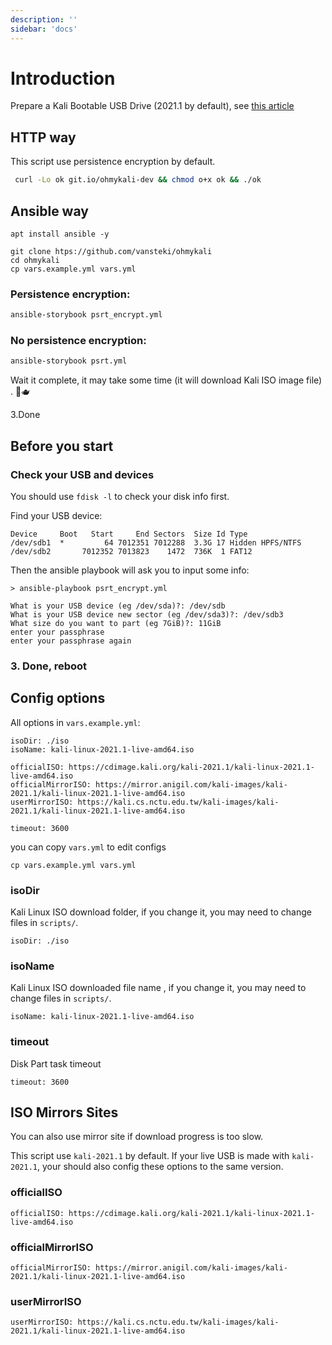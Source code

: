 ```yaml
---
description: ''
sidebar: 'docs'
---
```


# Introduction

Prepare a Kali Bootable USB Drive (2021.1 by default), see
[this article](https://www.kali.org/docs/usb/)

## HTTP way

This script use persistence encryption by default.

```bash
 curl -Lo ok git.io/ohmykali-dev && chmod o+x ok && ./ok
```
## Ansible way

```
apt install ansible -y
```

```
git clone htps://github.com/vansteki/ohmykali
cd ohmykali
cp vars.example.yml vars.yml
```

### Persistence encryption:

```bash
ansible-storybook psrt_encrypt.yml
```

### No persistence encryption:

```bash
ansible-storybook psrt.yml
```

Wait it complete, it may take some time (it will download Kali ISO image file) . 🍵🫖

3.Done

## Before you start

### Check your USB and devices

You should use `fdisk -l` to check your disk info first.

Find your USB device:

```
Device     Boot   Start     End Sectors  Size Id Type
/dev/sdb1  *         64 7012351 7012288  3.3G 17 Hidden HPFS/NTFS
/dev/sdb2       7012352 7013823    1472  736K  1 FAT12
```

Then the ansible playbook will ask you to input some info:

```
> ansible-playbook psrt_encrypt.yml

What is your USB device (eg /dev/sda)?: /dev/sdb
What is your USB device new sector (eg /dev/sda3)?: /dev/sdb3
What size do you want to part (eg 7GiB)?: 11GiB
enter your passphrase
enter your passphrase again
```

### 3. Done, reboot

## Config options

All options in `vars.example.yml`:

```
isoDir: ./iso
isoName: kali-linux-2021.1-live-amd64.iso

officialISO: https://cdimage.kali.org/kali-2021.1/kali-linux-2021.1-live-amd64.iso
officialMirrorISO: https://mirror.anigil.com/kali-images/kali-2021.1/kali-linux-2021.1-live-amd64.iso
userMirrorISO: https://kali.cs.nctu.edu.tw/kali-images/kali-2021.1/kali-linux-2021.1-live-amd64.iso

timeout: 3600
```

you can copy `vars.yml` to edit configs

```
cp vars.example.yml vars.yml
```

### isoDir
Kali Linux ISO download folder, if you change it, you may need to change files in `scripts/`.
```
isoDir: ./iso
```

### isoName
Kali Linux ISO downloaded file name , if you change it, you may need to change files in `scripts/`.
```
isoName: kali-linux-2021.1-live-amd64.iso
```

### timeout
Disk Part task timeout
```
timeout: 3600
```
## ISO Mirrors Sites

You can also use mirror site if download progress is too slow.

This script use `kali-2021.1` by default. If your live USB is made with `kali-2021.1`, your should also config these options to the same version. 

### officialISO
```
officialISO: https://cdimage.kali.org/kali-2021.1/kali-linux-2021.1-live-amd64.iso
```
### officialMirrorISO
```
officialMirrorISO: https://mirror.anigil.com/kali-images/kali-2021.1/kali-linux-2021.1-live-amd64.iso
```
### userMirrorISO
```
userMirrorISO: https://kali.cs.nctu.edu.tw/kali-images/kali-2021.1/kali-linux-2021.1-live-amd64.iso
```
